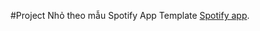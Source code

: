 #Project Nhỏ theo mẫu Spotify App
Template [Spotify app]([https://github.com/facebook/create-react-app](https://reactspotifyapp.netlify.app/)https://reactspotifyapp.netlify.app/).
